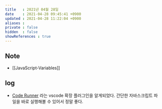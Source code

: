 ```yaml
---
title   : 2021년 04월 28일
date    : 2021-04-28 09:45:41 +0900
updated : 2021-04-28 11:22:04 +0900
aliases : 
private : false
hidden  : false
showReferences : true
---
```

## Note
- [[JavaScript-Variables]]

## log 
- [Code Runner](https://marketplace.visualstudio.com/items?itemName=formulahendry.code-runner) 라는 vscode 확장 플러그인을 알게되었다. 간단한 자바스크립트 파일을 바로 실행해볼 수 있어서 정말 좋다.  
